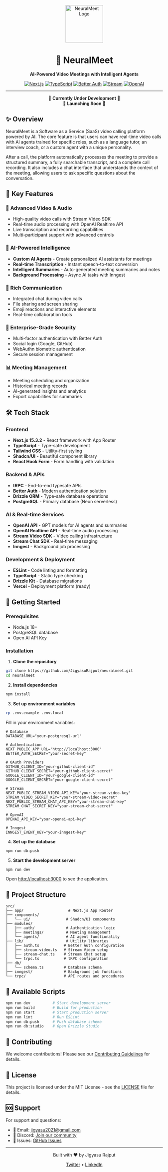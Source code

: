 <div align="center">
  <img src="/public/logo.svg" alt="NeuralMeet Logo" width="120" height="120">
  
  # 🧠 NeuralMeet
  
  **AI-Powered Video Meetings with Intelligent Agents**
  
  [![Next.js](https://img.shields.io/badge/Next.js-15.3.2-black?style=flat-square&logo=next.js)](https://nextjs.org/)
  [![TypeScript](https://img.shields.io/badge/TypeScript-5.0-blue?style=flat-square&logo=typescript)](https://www.typescriptlang.org/)
  [![Better Auth](https://img.shields.io/badge/Better_Auth-1.2.8-green?style=flat-square)](https://better-auth.com/)
  [![Stream](https://img.shields.io/badge/Stream-Video_&_Chat-00D4FF?style=flat-square&logo=stream)](https://getstream.io/)
  [![OpenAI](https://img.shields.io/badge/OpenAI-API-FF6B6B?style=flat-square&logo=openai)](https://openai.com/)
  
  ---
  
  🚧 **Currently Under Development** 🚧  
  🚀 **Launching Soon** 🚀
  
</div>

## ✨ Overview

NeuralMeet is a Software as a Service (SaaS) video calling platform powered by AI. The core feature is that users can have real-time video calls with AI agents trained for specific roles, such as a language tutor, an interview coach, or a custom agent with a unique personality.

After a call, the platform automatically processes the meeting to provide a structured summary, a fully searchable transcript, and a complete call recording. It also includes a chat interface that understands the context of the meeting, allowing users to ask specific questions about the conversation.

## 🌟 Key Features

### 🎥 **Advanced Video & Audio**
- High-quality video calls with Stream Video SDK
- Real-time audio processing with OpenAI Realtime API
- Live transcription and recording capabilities
- Multi-participant support with advanced controls

### 🤖 **AI-Powered Intelligence**
- **Custom AI Agents** - Create personalized AI assistants for meetings
- **Real-time Transcription** - Instant speech-to-text conversion
- **Intelligent Summaries** - Auto-generated meeting summaries and notes
- **Background Processing** - Async AI tasks with Inngest

### 💬 **Rich Communication**
- Integrated chat during video calls
- File sharing and screen sharing
- Emoji reactions and interactive elements
- Real-time collaboration tools

### 🔐 **Enterprise-Grade Security**
- Multi-factor authentication with Better Auth
- Social login (Google, GitHub)
- WebAuthn biometric authentication
- Secure session management

### 📊 **Meeting Management**
- Meeting scheduling and organization
- Historical meeting records
- AI-generated insights and analytics
- Export capabilities for summaries

## 🛠 Tech Stack

### **Frontend**
- **Next.js 15.3.2** - React framework with App Router
- **TypeScript** - Type-safe development
- **Tailwind CSS** - Utility-first styling
- **Shadcn/UI** - Beautiful component library
- **React Hook Form** - Form handling with validation

### **Backend & APIs**
- **tRPC** - End-to-end typesafe APIs
- **Better Auth** - Modern authentication solution
- **Drizzle ORM** - Type-safe database operations
- **PostgreSQL** - Primary database (Neon serverless)

### **AI & Real-time Services**
- **OpenAI API** - GPT models for AI agents and summaries
- **OpenAI Realtime API** - Real-time audio processing
- **Stream Video SDK** - Video calling infrastructure
- **Stream Chat SDK** - Real-time messaging
- **Inngest** - Background job processing

### **Development & Deployment**
- **ESLint** - Code linting and formatting
- **TypeScript** - Static type checking
- **Drizzle Kit** - Database migrations
- **Vercel** - Deployment platform (ready)

## 🚀 Getting Started

### Prerequisites
- Node.js 18+ 
- PostgreSQL database
- Open AI API Key

### Installation

1. **Clone the repository**
```bash
git clone https://github.com/JigyasuRajput/neuralmeet.git
cd neuralmeet
```

2. **Install dependencies**
```bash
npm install
```

3. **Set up environment variables**
```bash
cp .env.example .env.local
```

Fill in your environment variables:
```env
# Database
DATABASE_URL="your-postgresql-url"

# Authentication
NEXT_PUBLIC_APP_URL="http://localhost:3000"
BETTER_AUTH_SECRET="your-secret-key"

# OAuth Providers
GITHUB_CLIENT_ID="your-github-client-id"
GITHUB_CLIENT_SECRET="your-github-client-secret"
GOOGLE_CLIENT_ID="your-google-client-id"
GOOGLE_CLIENT_SECRET="your-google-client-secret"

# Stream
NEXT_PUBLIC_STREAM_VIDEO_API_KEY="your-stream-video-key"
STREAM_VIDEO_SECRET_KEY="your-stream-video-secret"
NEXT_PUBLIC_STREAM_CHAT_API_KEY="your-stream-chat-key"
STREAM_CHAT_SECRET_KEY="your-stream-chat-secret"

# OpenAI
OPENAI_API_KEY="your-openai-api-key"

# Inngest
INNGEST_EVENT_KEY="your-inngest-key"
```

4. **Set up the database**
```bash
npm run db:push
```

5. **Start the development server**
```bash
npm run dev
```

Open [http://localhost:3000](http://localhost:3000) to see the application.

## 📁 Project Structure

```
src/
├── app/                    # Next.js App Router
├── components/
│   └── ui/                # Shadcn/UI components
├── modules/
│   ├── auth/              # Authentication logic
│   ├── meetings/          # Meeting management
│   └── agents/            # AI agent functionality
├── lib/                   # Utility libraries
│   ├── auth.ts           # Better Auth configuration
│   ├── stream-video.ts   # Stream Video setup
│   ├── stream-chat.ts    # Stream Chat setup
│   └── trpc.ts           # tRPC configuration
├── db/
│   └── schema.ts         # Database schema
├── inngest/              # Background job functions
└── trpc/                 # API routes and procedures
```

## 🔧 Available Scripts

```bash
npm run dev          # Start development server
npm run build        # Build for production
npm run start        # Start production server
npm run lint         # Run ESLint
npm run db:push      # Push database schema
npm run db:studio    # Open Drizzle Studio
```

## 🤝 Contributing

We welcome contributions! Please see our [Contributing Guidelines](CONTRIBUTING.md) for details.

## 📄 License

This project is licensed under the MIT License - see the [LICENSE](LICENSE) file for details.

## 🆘 Support

For support and questions:
- 📧 Email: jigyasu2021@gmail.com
- 💬 Discord: [Join our community](https://discord.gg/NzXczmCvA5)
- 🐛 Issues: [GitHub Issues](https://github.com/JigyasuRajput/neuralmeet/issues)

---

<div align="center">
  <p>Built with ❤️ by Jigyasu Rajput</p>
  <p>
    <a href="https://x.com/Jigyasu_rajput">Twitter</a> •
    <a href="https://www.linkedin.com/in/jigyasu-rajput-218657284/">LinkedIn</a> 
  </p>
</div>
